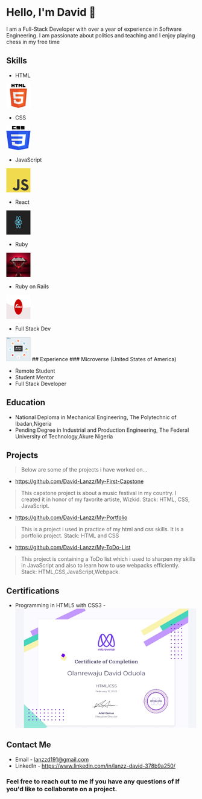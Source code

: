 # Hello, I'm David 👋

I am a Full-Stack Developer with over a year of experience in Software Engineering.
I am passionate about politics and teaching and I enjoy playing chess in my free time

## Skills

- HTML  
<img src = './html.png' style="width:4rem;height: 4rem;" alt='html'>

- CSS  
<img src = './css.png' style="width:4rem;height: 4rem;" alt='css'>

- JavaScript 
<img src = './JavaScript-logo.png' style="width:4rem;height: 4rem;" alt='JavaScript-logo'>

- React 
<img src = './react.png' style="width:4rem;height: 4rem;" alt='react'>

- Ruby  
<img src = './ruby.jpg' style="width:4rem;height: 4rem;" alt='ruby'>

- Ruby on Rails 
<img src = './rails.png' style="width:4rem;height: 4rem;" alt='rails'>

- Full Stack Dev 
<img src = './full-stack.png' style="width:4rem;height: 4rem;" alt='full-stack'>
## Experience
### Microverse (United States of America)

- Remote Student
- Student Mentor
- Full Stack Developer

## Education

- National Deploma in Mechanical Engineering, The Polytechnic of Ibadan,Nigeria
- Pending Degree in Industrial and Production Engineering, The Federal University of Technology,Akure Nigeria

## Projects
> Below are some of the projects i have worked on...

- https://github.com/David-Lanzz/My-First-Capstone
> This capstone project is about a music festival in my country. I created it in honor of my favorite artiste, Wizkid. Stack: HTML, CSS, JavaScript.

- https://github.com/David-Lanzz/My-Portfolio
> This is a project i used in practice of my html and css skills. It is a portfolio project. Stack: HTML and CSS

- https://github.com/David-Lanzz/My-ToDo-List
> This project is containing a ToDo list which i used to sharpen my skills in JavaScript and also to learn how to use webpacks efficiently. Stack: HTML,CSS,JavaScript,Webpack.

## Certifications

- Programming in HTML5 with CSS3 - <img src = './cert.jpg' alt='rails'>
## Contact Me

- Email - lanzzd191@gmail.com
- LinkedIn - https://www.linkedin.com/in/lanzz-david-378b9a250/


### Feel free to reach out to me If you have any questions of If you'd like to collaborate on a project.